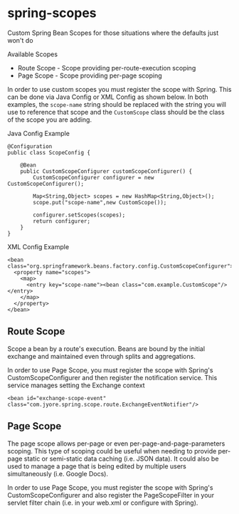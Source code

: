 # spring-scopes
Custom Spring Bean Scopes for those situations where the defaults just won't do

Available Scopes
* Route Scope - Scope providing per-route-execution scoping
* Page Scope - Scope providing per-page scoping


In order to use custom scopes you must register the scope with Spring.  This can be done via Java Config or XML Config as shown below. In both examples, the `scope-name` string should be replaced with the string you will use to reference that scope and the `CustomScope` class should be the class of the scope you are adding.


Java Config Example

    @Configuration
    public class ScopeConfig {

        @Bean
        public CustomScopeConfigurer customScopeConfigurer() {
            CustomScopeConfigurer configurer = new CustomScopeConfigurer();

            Map<String,Object> scopes = new HashMap<String,Object>();
            scope.put("scope-name",new CustomScope());

            configurer.setScopes(scopes);
            return configurer;
        }
    }



XML Config Example

    <bean class="org.springframework.beans.factory.config.CustomScopeConfigurer">
      <property name="scopes">
        <map>
          <entry key="scope-name"><bean class="com.example.CustomScope"/></entry>
        </map>
      </property>
    </bean>



## Route Scope
Scope a bean by a route's execution. Beans are bound by the initial exchange and maintained even through splits and aggregations.

In order to use Page Scope, you must register the scope with Spring's CustomScopeConfigurer and then register the notification service. This service manages setting the Exchange context

    <bean id="exchange-scope-event" class="com.jyore.spring.scope.route.ExchangeEventNotifier"/>


## Page Scope
The page scope allows per-page or even per-page-and-page-parameters scoping. This type of scoping could be useful when needing to provide per-page static or semi-static data caching (i.e. JSON data). It could also be used to manage a page that is being edited by multiple users simultaneously (i.e. Google Docs).

In order to use Page Scope, you must register the scope with Spring's CustomScopeConfigurer and also register the PageScopeFilter in your servlet filter chain (i.e. in your web.xml or configure with Spring). 
